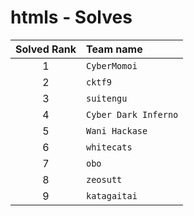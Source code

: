# htmls - Solves
| Solved Rank | Team name |
|:-----------:|:----------|
| 1 | `CyberMomoi` |
| 2 | `cktf9` |
| 3 | `suitengu` |
| 4 | `Cyber Dark Inferno` |
| 5 | `Wani Hackase` |
| 6 | `whitecats` |
| 7 | `obo` |
| 8 | `zeosutt` |
| 9 | `katagaitai` |